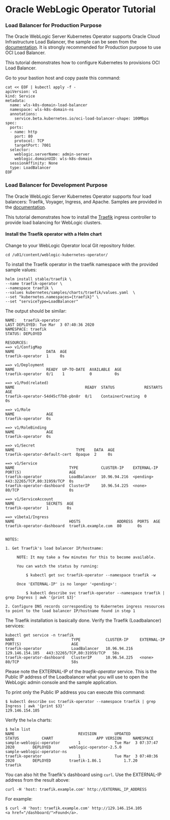 
# Oracle WebLogic Operator Tutorial #

### Load Balancer for Production Purpose  ###

The Oracle WebLogic Server Kubernetes Operator supports Oracle Cloud Infrastructure Load Balancer, the sample can be seen from the [documentation](https://oracle.github.io/weblogic-kubernetes-operator/faq/oci-lb/). It is strongly recommended for Production purpose to use OCI Load Balancer.

This tutorial demonstrates how to configure Kubernetes to provisions OCI Load Balancer.

Go to your bastion host and copy paste this command:

    cat << EOF | kubectl apply -f -
    apiVersion: v1
    kind: Service
    metadata:
      name: wls-k8s-domain-load-balancer
      namespace: wls-k8s-domain-ns
      annotations:
        service.beta.kubernetes.io/oci-load-balancer-shape: 100Mbps
    spec:
      ports:
      - name: http
        port: 80
        protocol: TCP
        targetPort: 7001
      selector:
        weblogic.serverName: admin-server
        weblogic.domainUID: wls-k8s-domain
      sessionAffinity: None
      type: LoadBalancer    
    EOF 


### Load Balancer for Development Purpose  ###

The Oracle WebLogic Server Kubernetes Operator supports four load balancers: Traefik, Voyager, Ingress, and Apache. Samples are provided in the [documentation](https://github.com/oracle/weblogic-kubernetes-operator/blob/2.0/kubernetes/samples/charts/README.md).

This tutorial demonstrates how to install the [Traefik](https://traefik.io/) ingress controller to provide load balancing for WebLogic clusters.

#### Install the Traefik operator with a Helm chart ####

Change to your WebLogic Operator local Git repository folder.

    cd /u01/content/weblogic-kubernetes-operator/

To install the Traefik operator in the traefik namespace with the provided sample values:

    helm install stable/traefik \
    --name traefik-operator \
    --namespace traefik \
    --values kubernetes/samples/charts/traefik/values.yaml  \
    --set "kubernetes.namespaces={traefik}" \
    --set "serviceType=LoadBalancer" 

The output should be similar:

    NAME:   traefik-operator
    LAST DEPLOYED: Tue Mar  3 07:40:36 2020
    NAMESPACE: traefik
    STATUS: DEPLOYED

    RESOURCES:
    ==> v1/ConfigMap
    NAME              DATA  AGE
    traefik-operator  1     0s

    ==> v1/Deployment
    NAME              READY  UP-TO-DATE  AVAILABLE  AGE
    traefik-operator  0/1    1           0          0s

    ==> v1/Pod(related)
    NAME                               READY  STATUS             RESTARTS  AGE
    traefik-operator-54d45cf7b8-pbn8r  0/1    ContainerCreating  0         0s

    ==> v1/Role
    NAME              AGE
    traefik-operator  0s

    ==> v1/RoleBinding
    NAME              AGE
    traefik-operator  0s

    ==> v1/Secret
    NAME                           TYPE    DATA  AGE
    traefik-operator-default-cert  Opaque  2     0s

    ==> v1/Service
    NAME                        TYPE          CLUSTER-IP    EXTERNAL-IP  PORT(S)                     AGE
    traefik-operator            LoadBalancer  10.96.94.216  <pending>    443:32265/TCP,80:31959/TCP  0s
    traefik-operator-dashboard  ClusterIP     10.96.54.225  <none>       80/TCP                      0s

    ==> v1/ServiceAccount
    NAME              SECRETS  AGE
    traefik-operator  1        0s

    ==> v1beta1/Ingress
    NAME                        HOSTS                ADDRESS  PORTS  AGE
    traefik-operator-dashboard  traefik.example.com  80       0s


    NOTES:

    1. Get Traefik's load balancer IP/hostname:

         NOTE: It may take a few minutes for this to become available.

         You can watch the status by running:

             $ kubectl get svc traefik-operator --namespace traefik -w

         Once 'EXTERNAL-IP' is no longer '<pending>':

             $ kubectl describe svc traefik-operator --namespace traefik | grep Ingress | awk '{print $3}'

    2. Configure DNS records corresponding to Kubernetes ingress resources to point to the load balancer IP/hostname found in step 1

The Traefik installation is basically done. Verify the Traefik (Loadbalancer) services:
```
kubectl get service -n traefik
NAME                         TYPE           CLUSTER-IP     EXTERNAL-IP       PORT(S)                      AGE
traefik-operator             LoadBalancer   10.96.94.216   129.146.154.105   443:32265/TCP,80:31959/TCP   58s
traefik-operator-dashboard   ClusterIP      10.96.54.225   <none>            80/TCP                       58s
```
Please note the EXTERNAL-IP of the *traefik-operator* service. This is the Public IP address of the Loadbalancer what you will use to open the WebLogic admin console and the sample application.

To print only the Public IP address you can execute this command:
```
$ kubectl describe svc traefik-operator --namespace traefik | grep Ingress | awk '{print $3}'
129.146.154.105
```

Verify the `helm` charts:

    $ helm list
    NAME                            REVISION        UPDATED                         STATUS          CHART                   APP VERSION     NAMESPACE
    sample-weblogic-operator        1               Tue Mar  3 07:37:47 2020        DEPLOYED        weblogic-operator-2.5.0                 sample-weblogic-operator-ns
    traefik-operator                1               Tue Mar  3 07:40:36 2020        DEPLOYED        traefik-1.86.1          1.7.20          traefik

You can also hit the Traefik's dashboard using `curl`. Use the EXTERNAL-IP address from the result above:

    curl -H 'host: traefik.example.com' http://EXTERNAL_IP_ADDRESS

For example:

    $ curl -H 'host: traefik.example.com' http://129.146.154.105
    <a href="/dashboard/">Found</a>.
